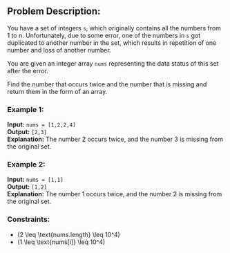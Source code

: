 ## Problem Description:

You have a set of integers `s`, which originally contains all the numbers from 1 to n. Unfortunately, due to some error, one of the numbers in `s` got duplicated to another number in the set, which results in repetition of one number and loss of another number.

You are given an integer array `nums` representing the data status of this set after the error.

Find the number that occurs twice and the number that is missing and return them in the form of an array.

### Example 1:
**Input:** `nums = [1,2,2,4]`  
**Output:** `[2,3]`  
**Explanation:** The number 2 occurs twice, and the number 3 is missing from the original set.

### Example 2:
**Input:** `nums = [1,1]`  
**Output:** `[1,2]`  
**Explanation:** The number 1 occurs twice, and the number 2 is missing from the original set.

### Constraints:
- \(2 \leq \text{nums.length} \leq 10^4\)
- \(1 \leq \text{nums[i]} \leq 10^4\)
